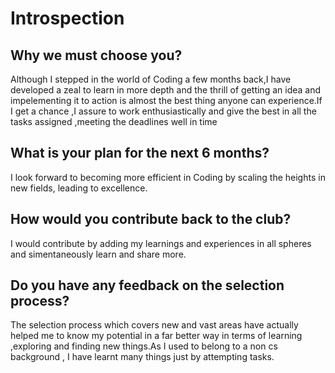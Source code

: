 # Introspection

## Why we must choose you?

Although I stepped in the world of Coding a few months back,I have developed a zeal to learn in more depth and the thrill of getting an idea and impelementing it to action is almost the best thing anyone can experience.If I get a chance ,I assure to work enthusiastically and give the best in all the tasks assigned ,meeting the deadlines well in time


## What is your plan for the next 6 months?
I look forward to becoming more efficient in Coding by scaling the heights in new fields,
leading to excellence.



## How would you contribute back to the club?
I would contribute by adding my  learnings  and experiences in all spheres and simentaneously learn and share more.

## Do you have any feedback on the selection process?
The selection process which covers new and vast areas have actually helped me to know my potential in a far better way in terms of learning ,exploring and finding new things.As I used to belong to a non cs background , I have learnt many things just by attempting tasks.
